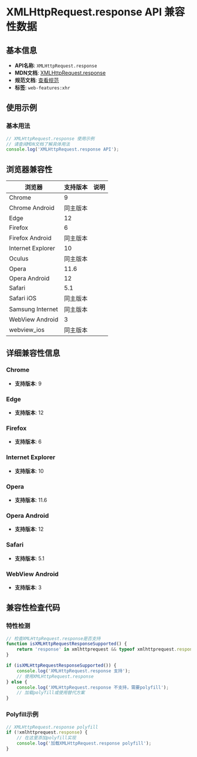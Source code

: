 # XMLHttpRequest.response API 兼容性数据

## 基本信息

- **API名称**: `XMLHttpRequest.response`
- **MDN文档**: [XMLHttpRequest.response](https://developer.mozilla.org/docs/Web/API/XMLHttpRequest/response)
- **规范文档**: [查看规范](https://xhr.spec.whatwg.org/#the-response-attribute)
- **标签**: `web-features:xhr`

## 使用示例

### 基本用法

```javascript
// XMLHttpRequest.response 使用示例
// 请查阅MDN文档了解具体用法
console.log('XMLHttpRequest.response API');
```

## 浏览器兼容性

| 浏览器 | 支持版本 | 说明 |
|--------|----------|------|
| Chrome | 9 |  |
| Chrome Android | 同主版本 |  |
| Edge | 12 |  |
| Firefox | 6 |  |
| Firefox Android | 同主版本 |  |
| Internet Explorer | 10 |  |
| Oculus | 同主版本 |  |
| Opera | 11.6 |  |
| Opera Android | 12 |  |
| Safari | 5.1 |  |
| Safari iOS | 同主版本 |  |
| Samsung Internet | 同主版本 |  |
| WebView Android | 3 |  |
| webview_ios | 同主版本 |  |

## 详细兼容性信息

### Chrome

- **支持版本**: 9

### Edge

- **支持版本**: 12

### Firefox

- **支持版本**: 6

### Internet Explorer

- **支持版本**: 10

### Opera

- **支持版本**: 11.6

### Opera Android

- **支持版本**: 12

### Safari

- **支持版本**: 5.1

### WebView Android

- **支持版本**: 3

## 兼容性检查代码

### 特性检测

```javascript
// 检查XMLHttpRequest.response是否支持
function isXMLHttpRequestResponseSupported() {
    return 'response' in xmlhttprequest && typeof xmlhttprequest.response === 'function';
}

if (isXMLHttpRequestResponseSupported()) {
    console.log('XMLHttpRequest.response 支持');
    // 使用XMLHttpRequest.response
} else {
    console.log('XMLHttpRequest.response 不支持，需要polyfill');
    // 加载polyfill或使用替代方案
}
```

### Polyfill示例

```javascript
// XMLHttpRequest.response polyfill
if (!xmlhttprequest.response) {
    // 在这里添加polyfill实现
    console.log('加载XMLHttpRequest.response polyfill');
}
```

